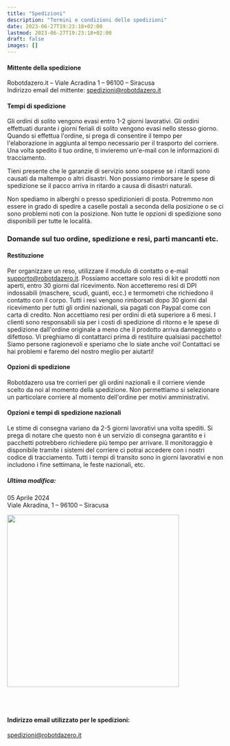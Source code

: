 ```yaml
---
title: "Spedizioni"
description: "Termini e condizioni delle spedizioni"
date: 2023-06-27T19:23:18+02:00
lastmod: 2023-06-27T19:23:18+02:00
draft: false
images: []
---
```


#### Mittente della spedizione
Robotdazero.it – Viale Acradina 1 – 96100 – Siracusa
<br>Indirizzo email del mittente: spedizioni@robotdazero.it


#### Tempi di spedizione

Gli ordini di solito vengono evasi entro 1-2 giorni lavorativi. Gli ordini effettuati durante i giorni feriali di solito vengono evasi nello stesso giorno. Quando si effettua l'ordine, si prega di consentire il tempo per l'elaborazione in aggiunta al tempo necessario per il trasporto del corriere. Una volta spedito il tuo ordine, ti invieremo un'e-mail con le informazioni di tracciamento.

Tieni presente che le garanzie di servizio sono sospese se i ritardi sono causati da maltempo o altri disastri. Non possiamo rimborsare le spese di spedizione se il pacco arriva in ritardo a causa di disastri naturali. 

Non spediamo in alberghi o presso spedizionieri di posta. Potremmo non essere in grado di spedire a caselle postali a seconda della posizione o se ci sono problemi noti con la posizione. Non tutte le opzioni di spedizione sono disponibili per tutte le località. 

### Domande sul tuo ordine, spedizione e resi, parti mancanti etc.

#### Restituzione
Per organizzare un reso, utilizzare il modulo di contatto o e-mail supporto@robotdazero.it. Possiamo accettare solo resi di kit e prodotti non aperti, entro 30 giorni dal ricevimento. Non accetteremo resi di DPI indossabili (maschere, scudi, guanti, ecc.) e termometri che richiedono il contatto con il corpo. Tutti i resi vengono rimborsati dopo 30 giorni dal ricevimento per tutti gli ordini nazionali, sia pagati con Paypal come con carta di credito. Non accettiamo resi per ordini di età superiore a 6 mesi. I clienti sono responsabili sia per i costi di spedizione di ritorno e le spese di spedizione dall'ordine originale a meno che il prodotto arriva danneggiato o difettoso. Vi preghiamo di contattarci prima di restituire qualsiasi pacchetto! Siamo persone ragionevoli e speriamo che lo siate anche voi! Contattaci se hai problemi e faremo del nostro meglio per aiutarti!

#### Opzioni di spedizione
Robotdazero usa tre corrieri per gli ordini nazionali e il corriere viende scelto da noi al momento della spedizione. Non permettiamo si selezionare un particolare corriere al momento dell'ordine per motivi amministrativi. 


#### Opzioni e tempi di spedizione nazionali

Le stime di consegna variano da 2-5 giorni lavorativi una volta spediti. Si prega di notare che questo non è un servizio di consegna garantito e i pacchetti potrebbero richiedere più tempo per arrivare. Il monitoraggio è disponibile tramite i sistemi del corriere ci potrai accedere con i nostri codice di tracciamento. Tutti i tempi di transito sono in giorni lavorativi e non includono i fine settimana, le feste nazionali, etc.



##### Ultima modifica: 
05 Aprile 2024   
Viale Akradina, 1 – 96100 – Siracusa

<img width="400" class="x figure-img img-fluid lazyload blur-up"  src="/hog/107.webp" alt="">

<br><br>

#### Indirizzo email utilizzato per le spedizioni: 
spedizioni@robotdazero.it
